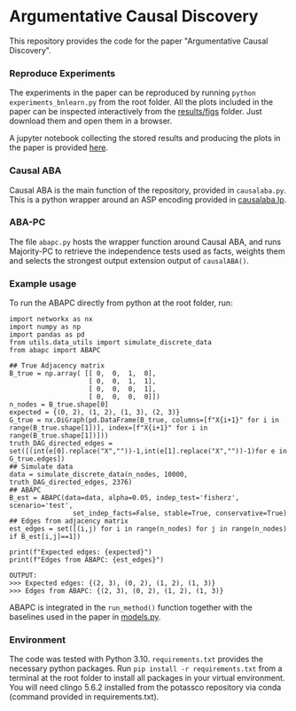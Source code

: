 # Argumentative Causal Discovery
This repository provides the code for the paper "Argumentative Causal Discovery". 

### Reproduce Experiments
The experiments in the paper can be reproduced by running ```python experiments_bnlearn.py``` from the root folder. All the plots included in the paper can be inspected interactively from the [results/figs](results/figs) folder. Just download them and open them in a browser. 

A jupyter notebook collecting the stored results and producing the plots in the paper is provided [here](notebooks/Experiments.ipynb).

### Causal ABA
Causal ABA is the main function of the repository, provided in ```causalaba.py```. This is a python wrapper around an ASP encoding provided in [causalaba.lp](encodings/causalaba.lp).

### ABA-PC
The file ```abapc.py``` hosts the wrapper function around Causal ABA, and runs Majority-PC to retrieve the independence tests used as facts, weights them and selects the strongest output extension output of ```causalABA()```.

### Example usage
To run the ABAPC directly from python at the root folder, run:
```
import networkx as nx
import numpy as np
import pandas as pd
from utils.data_utils import simulate_discrete_data
from abapc import ABAPC

## True Adjacency matrix
B_true = np.array( [[ 0,  0,  1,  0],
                    [ 0,  0,  1,  1],
                    [ 0,  0,  0,  1],
                    [ 0,  0,  0,  0]])
n_nodes = B_true.shape[0]
expected = {(0, 2), (1, 2), (1, 3), (2, 3)}
G_true = nx.DiGraph(pd.DataFrame(B_true, columns=[f"X{i+1}" for i in range(B_true.shape[1])], index=[f"X{i+1}" for i in range(B_true.shape[1])]))
truth_DAG_directed_edges = set([(int(e[0].replace("X",""))-1,int(e[1].replace("X",""))-1)for e in G_true.edges])
## Simulate data 
data = simulate_discrete_data(n_nodes, 10000, truth_DAG_directed_edges, 2376)
## ABAPC
B_est = ABAPC(data=data, alpha=0.05, indep_test='fisherz', scenario='test', 
                set_indep_facts=False, stable=True, conservative=True)
## Edges from adjacency matrix
est_edges = set([(i,j) for i in range(n_nodes) for j in range(n_nodes) if B_est[i,j]==1])

print(f"Expected edges: {expected}")
print(f"Edges from ABAPC: {est_edges}")

OUTPUT:
>>> Expected edges: {(2, 3), (0, 2), (1, 2), (1, 3)}
>>> Edges from ABAPC: {(2, 3), (0, 2), (1, 2), (1, 3)}
```
ABAPC is integrated in the ```run_method()``` function together with the baselines used in the paper in [models.py](https://github.com/briziorusso/ArgCausalDisco/blob/main/abapc.py).

### Environment
The code was tested with Python 3.10. `requirements.txt` provides the necessary python packages. Run `pip install -r requirements.txt` from a terminal at the root folder to install all packages in your virtual environment. You will need clingo 5.6.2 installed from the potassco repository via conda (command provided in requirements.txt).
